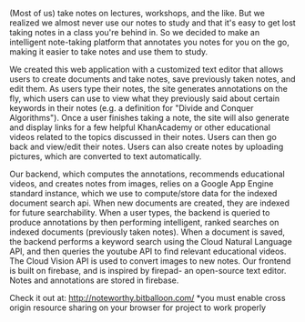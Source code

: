 (Most of us) take notes on lectures, workshops, and the like. But we realized we almost never use our notes to study and that it's easy to get lost taking notes in a class you're behind in. So we decided to make an intelligent note-taking platform that annotates you notes for you on the go, making it easier to take notes and use them to study.

We created this web application with a customized text editor that allows users to create documents and take notes, save previously taken notes, and edit them. As users type their notes, the site generates annotations on the fly, which users can use to view what they previously said about certain keywords in their notes (e.g. a definition for "Divide and Conquer Algorithms"). Once a user finishes taking a note, the site will also generate and display links for a few helpful KhanAcademy or other educational videos related to the topics discussed in their notes. Users can then go back and view/edit their notes. Users can also create notes by uploading pictures, which are converted to text automatically.

Our backend, which computes the annotations, recommends educational videos, and creates notes from images, relies on a Google App Engine standard instance, which we use to compute/store data for the indexed document search api. When new documents are created, they are indexed for future searchability. When a user types, the backend is queried to produce annotations by then performing intelligent, ranked searches on indexed documents (previously taken notes). When a document is saved, the backend performs a keyword search using the Cloud Natural Language API, and then queries the youtube API to find relevant educational videos. The Cloud Vision API is used to convert images to new notes. Our frontend is built on firebase, and is inspired by firepad- an open-source text editor. Notes and annotations are stored in firebase.

Check it out at: http://noteworthy.bitballoon.com/ *you must enable cross origin resource sharing on your browser for project to work properly




